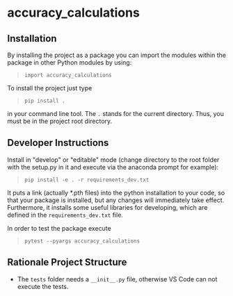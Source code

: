 # accuracy_calculations

## Installation

By installing the project as a package you can import the modules within the package in other Python modules by using:

> `import accuracy_calculations`

To install the project just type
> `pip install .`

in your command line tool. The `.` stands for the current directory. Thus, you must be in the project root directory.

## Developer Instructions

Install in "develop" or "editable" mode (change directory to the root folder with the setup.py in it and execute via the anaconda prompt for example):

> `pip install -e . -r requirements_dev.txt`

It puts a link (actually *.pth files) into the python installation to your code, so that your package is installed, but any changes will immediately take effect.
Furthermore, it installs some useful libraries for developing, which are defined in the `requirements_dev.txt` file.

In order to test the package execute

> `pytest --pyargs accuracy_calculations`

## Rationale Project Structure

- The `tests` folder needs a `__init__.py` file, otherwise VS Code can not execute the tests.
